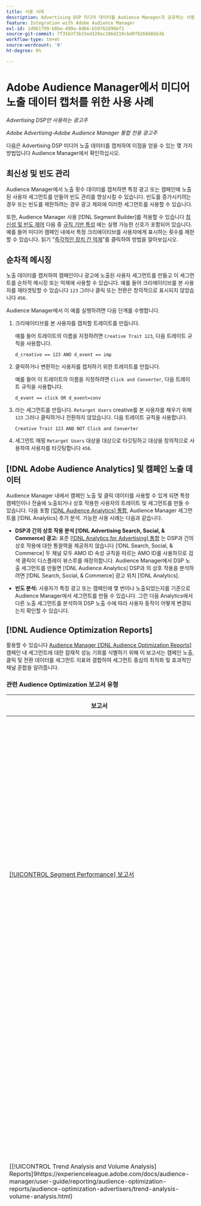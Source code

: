 ```yaml
---
title: 사용 사례
description: Advertising DSP 미디어 데이터를 Audience Manager과 공유하는 사용 사례에 대해 알아봅니다
feature: Integration with Adobe Audience Manager
exl-id: 1d961799-b8be-499a-8db6-b59762d96bf1
source-git-commit: 7f35b3f3b33ed320ac186d219cbd0f826666bb3b
workflow-type: tm+mt
source-wordcount: '0'
ht-degree: 0%

---
```


# Adobe Audience Manager에서 미디어 노출 데이터 캡처를 위한 사용 사례

*Advertising DSP만 사용하는 광고주*

*Adobe Advertising-Adobe Audience Manager 통합 전용 광고주*

다음은 Advertising DSP 미디어 노출 데이터를 캡처하여 이점을 얻을 수 있는 몇 가지 방법입니다 <!-- ad impression data? --> Audience Manager에서 확인하십시오.

## 최신성 및 빈도 관리

Audience Manager에서 노출 횟수 데이터를 캡처하면 특정 광고 또는 캠페인에 노출된 사용자 세그먼트를 만들어 빈도 관리를 향상시킬 수 있습니다. 빈도를 증가시키려는 경우 또는 빈도를 제한하려는 경우 광고 제외에 이러한 세그먼트를 사용할 수 있습니다.

또한, Audience Manager 사용 [!DNL Segment Builder]를 적용할 수 있습니다 [최신성 및 빈도 제어](https://experienceleague.adobe.com/docs/audience-manager/user-guide/features/segments/recency-and-frequency.html) 다음 중 [규칙 기반 특성](https://experienceleague.adobe.com/docs/audience-manager/user-guide/features/traits/trait-builder/create-onboarded-rule-based-traits.html) 에는 실행 가능한 신호가 포함되어 있습니다. 예를 들어 미디어 캠페인 내에서 특정 크리에이티브를 사용자에게 표시하는 횟수를 제한할 수 있습니다. 읽기 &quot;[즉각적인 장치 간 억제](https://experienceleague.adobe.com/docs/audience-manager/user-guide/features/profile-merge-rules/instant-cross-device-suppression.html)&quot;를 클릭하여 방법을 알아보십시오.<!-- The AM pulled this paragraph verbatim from AEM doc; I change only a word or two. -->

## 순차적 메시징

노출 데이터를 캡처하여 캠페인이나 광고에 노출된 사용자 세그먼트를 만들고 이 세그먼트를 순차적 메시징 또는 억제에 사용할 수 있습니다. 예를 들어 크리에이티브를 본 사용자를 재타겟팅할 수 있습니다 `123` 그러나 클릭 또는 전환은 창의적으로 표시되지 않았습니다 `456`.

Audience Manager에서 이 예를 실행하려면 다음 단계를 수행합니다.<!-- The AM pulled this example/procedure verbatim from AEM doc; I changed only a word or two. -->

1. 크리에이티브를 본 사용자를 캡처할 트레이트를 만듭니다.

   예를 들어 트레이트의 이름을 지정하려면 `Creative Trait 123`, 다음 트레이트 규칙을 사용합니다.

   ```
   d_creative == 123 AND d_event == imp
   ```

1. 클릭하거나 변환하는 사용자를 캡처하기 위한 트레이트를 만듭니다.

   예를 들어 이 트레이트의 이름을 지정하려면 `Click and Converter`, 다음 트레이트 규칙을 사용합니다.

   ```
   d_event == click OR d_event=conv
   ```

1. 라는 세그먼트를 만듭니다. `Retarget Users` creative를 본 사용자를 채우기 위해 `123` 그러나 클릭하거나 전환하지 않았습니다. 다음 트레이트 규칙을 사용합니다.

   ```
   Creative Trait 123 AND NOT Click and Converter
   ```

1. 세그먼트 매핑 `Retarget Users` 대상을 대상으로 타깃팅하고 대상을 창의적으로 사용하여 사용자를 타깃팅합니다 `456`.

## [!DNL Adobe Audience Analytics] 및 캠페인 노출 데이터

Audience Manager 내에서 캠페인 노출 및 클릭 데이터를 사용할 수 있게 되면 특정 캠페인이나 전술에 노출되거나 상호 작용한 사용자의 트레이트 및 세그먼트를 만들 수 있습니다. 다음 포함 [[!DNL Audience Analytics] 통합](https://experienceleague.adobe.com/docs/analytics/integration/audience-analytics/mc-audiences-aam.html), Audience Manager 세그먼트를 [!DNL Analytics] 추가 분석. 가능한 사용 사례는 다음과 같습니다.

* **DSP과 간의 상호 작용 분석 [!DNL Advertising Search, Social, & Commerce] 광고:** 표준 [[!DNL Analytics for Advertising] 통합](/help/integrations/analytics/overview.md) 는 DSP과 간의 상호 작용에 대한 통찰력을 제공하지 않습니다 [!DNL Search, Social, & Commerce] 두 채널 모두 AMO ID 속성 규칙을 따르는 AMO ID를 사용하므로 검색 클릭이 디스플레이 뷰스루를 재정의합니다. Audience Manager에서 DSP 노출 세그먼트를 만들면 [!DNL Audience Analytics] DSP과 의 상호 작용을 분석하려면 [!DNL Search, Social, & Commerce] 광고 위치 [!DNL Analytics].

* **빈도 분석:** 사용자가 특정 광고 또는 캠페인에 몇 번이나 노출되었는지를 기준으로 Audience Manager에서 세그먼트를 만들 수 있습니다. 그런 다음 Analytics에서 다른 노출 세그먼트를 분석하여 DSP 노출 수에 따라 사용자 동작이 어떻게 변경되는지 확인할 수 있습니다.

## [!DNL Audience Optimization Reports]

활용할 수 있습니다 [Audience Manager [!DNL Audience Optimization Reports]](https://experienceleague.adobe.com/docs/audience-manager/user-guide/reporting/audience-optimization-reports/audience-optimization-reports.html) 캠페인 내 세그먼트에 대한 잠재적 성능 기회를 식별하기 위해 이 보고서는 캠페인 노출, 클릭 및 전환 데이터를 세그먼트 지표와 결합하여 세그먼트 중심의 최적화 및 효과적인 채널 혼합을 알려줍니다.

### 관련 Audience Optimization 보고서 유형

| 보고서 | 설명 |
| ------ | ----------- |
| [[!UICONTROL Segment Performance] 보고서](https://experienceleague.adobe.com/docs/audience-manager/user-guide/reporting/audience-optimization-reports/audience-optimization-advertisers/segment-performance.html) | 노출 횟수 및 전환율에 따라 매핑된 세그먼트와 매핑되지 않은 세그먼트를 비교합니다. |
| [[!UICONTROL Trend Analysis and Volume Analysis] Reports]9https://experienceleague.adobe.com/docs/audience-manager/user-guide/reporting/audience-optimization-reports/audience-optimization-advertisers/trend-analysis-volume-analysis.html) | 다양한 광고 차원에 대한 노출 횟수, 클릭스루 비율 및 전환 시 데이터를 반환합니다. |
| [[!UICONTROL Optimal Frequency] 보고서](https://experienceleague.adobe.com/docs/audience-manager/user-guide/reporting/audience-optimization-reports/audience-optimization-advertisers/optimal-frequency.html) | 제공된 노출 수와 전환 수 간의 최적의 균형을 찾는 데 도움이 됩니다. 이 기능을 사용하면 감소 결과를 보기 전에 표시할 노출 횟수를 조정할 수 있습니다. |
| [[!UICONTROL Unique User Reach] 보고서](https://experienceleague.adobe.com/docs/audience-manager/user-guide/reporting/audience-optimization-reports/audience-optimization-advertisers/unique-user-reach.html) | 각 버블의 크기가 선택한 차원에 대한 고유한 사용자 수와 직접 비례하여 표시되는 버블 차트입니다. |

### 고려 사항

* If [!DNL Audience Optimization Reports] 사용자에게 역할 기반 액세스 제어(RBAC)가 있는 다음 [!DNL Adobe Customer Care] 광고주 ID와 조직의 Audience Manager 데이터 소스 통합 코드 간의 매핑을 구성해야 합니다. 그런 다음 관리자 사용자는 다른 사용자에게 RBAC 권한을 제공할 수 있습니다.

* 의 전환 보고 [!DNL Audience Optimization Reports] 최종 사용자가 일부 설정을 필요로 합니다. 메타데이터 파일을 채워야 합니다.

* [!DNL Audience Optimization Reports] 은 캠페인 메타데이터에 대한 변경(예: 캠페인 이름 또는 배치 이름)을 지원하지 않습니다.

* 검색 광고에 대한 클릭은 [!DNL Audience Optimization Reports] 노출 횟수와 상관 관계가 있는 경우에만 해당됩니다. 즉, 검색 클릭은 노출 후 전환으로 처리됩니다. 따라서 많은 검색 클릭이 [!DNL Audience Optimization Reports].

>[!MORELIKETHIS]
>
>* [Adobe Audience Manager에 DSP Media Exposure 데이터 보내기 개요](overview.md)
>* [Advertising DSP 캠페인에서 클릭 및 노출 데이터 수집](collect.md)

